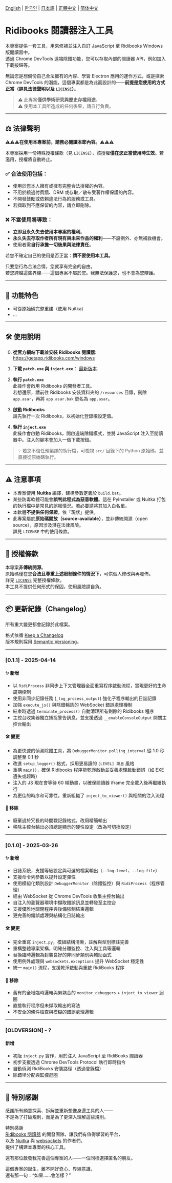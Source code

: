 [English](/README.md) | [한국인](/READMEs/README-KR.md) | [日本語](/READMEs/README-JP.md) | [正體中文](/READMEs/README-CHT.md) | [简体中文](/READMEs/README-CHS.md)

# Ridibooks 閱讀器注入工具

本專案提供一套工具，用來修補並注入自訂 JavaScript 至 Ridibooks Windows 版閱讀器中。  
透過 Chrome DevTools 遠端除錯功能，您可以存取內部的閱讀器 API，例如加入下載按鈕等。

無論您是想備份自己合法擁有的內容、學習 Electron 應用的運作方式，或是探索 Chrome DevTools 的潛能，這個專案都是為此而設計的——**前提是您使用的方式正當（詳見[法律聲明](#%EF%B8%8F-法律聲明)以及 [`LICENSE`](/LICENSE)）**。

> ⚠️ 此專案**僅供學術研究與歷史存檔用途**。  
> ⚠️ 使用本工具所造成的任何後果，請自行負責。

---

## ⚖️ 法律聲明

**⚠️⚠️⚠️在使用本專案前，請務必閱讀本節內容。⚠️⚠️⚠️**

本專案採用一份特殊授權條款（見 `LICENSE`），該授權**僅在您正當使用時生效**。若濫用，授權將自動終止。

### ✅ 合法使用包括：
- 使用於您本人擁有或擁有完整合法授權的內容。
- 不用於繞過付費牆、DRM 或存取／散布受著作權保護的內容。
- 不開發鼓勵或依賴違法行為的服務或工具。
- 若擷取到不應保留的內容，請立即刪除。

### ❌ 不當使用將導致：
- **立即且永久失去使用本專案的權利**。
- **永久失去存取作者所有現有與未來作品的權利**——不設例外、亦無補救機會。
- 使用者需**自行承擔一切後果與法律責任**。

若您不確定自己的使用是否正當：**請不要使用本工具。**

只要您行為合法合情，您就享有完全的自由。  
若您跨越這些界線——這個專案不屬於您。我無法保護您，也不會為您辯護。

---

## 🧩 功能特色

- 可從原始碼完整重建（使用 Nuitka）
- ...

---

## 🛠️ 使用說明

0. **從官方網站下載並安裝 Ridibooks 閱讀器**:  
   https://getapp.ridibooks.com/windows

1. **下載 `patch.exe` 與 `inject.exe`**：
   [最新版本](/../../releases/latest).

2. **執行 `patch.exe`**  
   此操作會啟用 Ridibooks 的開發者工具。  
   若想還原，請前往 Ridibooks 安裝資料夾的 `/resources` 目錄，刪除 `app.asar`，再將 `app.asar.bak` 更名為 `app.asar`。

3. **啟動 Ridibooks**  
   請先執行一次 Ridibooks，以初始化登錄檔設定值。

4. **執行 `inject.exe`**  
   此操作會啟動 Ridibooks，開啟遠端除錯模式，並將 JavaScript 注入至閱讀器中。注入的腳本會加入一個下載按鈕。

> 💡 若您不信任預編譯的執行檔，可檢視 `src/` 目錄下的 Python 原始碼，並直接從原始碼執行。

---

## ⚠️ 注意事項

- 本專案使用 **Nuitka** 編譯，建構參數定義於 `build.bat`。
- 某些防毒軟體可能會**誤判此程式為惡意軟體**。這在 PyInstaller 或 Nuitka 打包的執行檔中是常見的誤報情況。若必要請將其加入白名單。
- 本軟體**不提供任何保證**，依「現狀」提供。  
- 此專案屬於**原始碼開放（source-available）**，並非傳統開源（open source），原因涉及潛在法律風險。  
  詳見 `LICENSE` 中的使用條款。

---

## 🧾 授權條款

本專案**非傳統開源**。  
原始碼僅在您**合法且尊重上述限制條件的情況下**，可供個人修改與再發佈。  
詳見 [`LICENSE`](/LICENSE) 完整授權條款。  
本工具不提供任何形式的保固，使用風險請自負。

---

## 📦 更新紀錄（Changelog）

所有重大變更都會記錄於此檔案。

格式依循 [Keep a Changelog](https://keepachangelog.com/zh-TW/1.1.0/)  
版本規則採用 [Semantic Versioning](https://semver.org/lang/zh-TW/)。

---

### [0.1.1] - 2025-04-14

#### ✨ 新增
- 以 `RidiProcess` 非同步上下文管理器全面重寫程序啟動流程，實現更好的生命周期控制
- 使用非同步記錄任務 (`_log_process_output`) 強化子程序輸出的日誌記錄
- 加強 `execute_js()` 與除錯輪詢的 WebSocket 錯誤處理機制
- 結束時透過 `terminate_process()` 自動清理所有剩餘的 Ridibooks 程序
- 主控台收集器獨立捕捉警告訊息，並支援透過 `__enableConsoleOutput` 開關主控台輸出

#### 🛠️ 變更
- 為更快速的偵測除錯工具，將 `DebuggerMonitor.polling_interval` 從 1.0 秒調整至 0.1 秒
- 改進 `setup_logger()` 格式，採用更易讀的 `[LEVEL] 訊息` 風格
- 重構 `main()`，確保 Ridibooks 程序能乾淨啟動並妥善處理啟動錯誤（如 EXE 遺失或超時）
- 注入的 JS 現在會等待 60 幀動畫，以確保閱讀器 iframe 完全載入後再繼續執行
- 為更佳的時序和可靠性，重新組織了 `inject_to_viewer()` 與相關的注入流程

#### 🧹 移除
- 廢棄過於冗長的時間戳記錄格式，改用精簡輸出
- 移除主控台輸出必須總是顯示的硬性設定（改為可切換設定）

---

### [0.1.0] - 2025-03-26

#### ✨ 新增
- 日誌系統，支援等級設定與可選的檔案輸出（`--log-level`、`--log-file`）
- 支援命令列參數以提升設定彈性
- 使用模組化類別設計 `DebuggerMonitor`（除錯監控）與 `RidiProcess`（程序管理）
- 經由 WebSocket 從 Chrome DevTools 收集主控台輸出
- 自注入的瀏覽器環境中擷取錯誤訊息並轉發至主控台
- 支援優雅地關閉程序與後備強制結束邏輯
- 更完善的錯誤處理與結構化日誌輸出

#### 🛠️ 變更
- 完全重寫 `inject.py`，模組結構清晰，註解與型別標註完善
- 重構整體專案架構，明確分離監控、注入與工具等邏輯
- 替換臨時邏輯為封裝良好的非同步類別與輔助函式
- 使用例外處理與 `websockets.exceptions` 提升 WebSocket 穩定性
- 統一 `main()` 流程，支援乾淨啟動與重啟 RidiBooks 程序

#### 🧹 移除
- 舊有的全域臨時邏輯與緊耦合的 `monitor_debuggers` + `inject_to_viewer` 迴圈
- 直接執行程序但未擷取輸出的寫法
- 不安全的條件檢查與模糊的錯誤處理邏輯

---

### [OLDVERSION] - ?

#### 新增
- 初版 `inject.py` 實作，用於注入 JavaScript 至 RidiBooks 閱讀器
- 初步支援透過 Chrome DevTools Protocol 執行即時指令
- 自動偵測 RidiBooks 安裝路徑（透過登錄檔）
- 除錯埠分配與監控迴圈

---

## 🙏 特別感謝

感謝所有願意探索、拆解並重新想像身邊工具的人——  
不是為了打破規則，而是為了更深入理解這些規則。

特別感謝  
[Ridibooks 閱讀器](https://ridibooks.com) 的開發團隊，讓我們有值得學習的平台，  
以及 [Nuitka](https://nuitka.net) 與 [websockets](https://websockets.readthedocs.io/) 的作者們，  
提供了構建本專案的核心工具。

還有那位啟發我完善這個專案的人——一位同樣選擇匿名的朋友。

這個專案的誕生，離不開好奇心、界線意識，  
還有那一句：“如果……會怎樣？”
